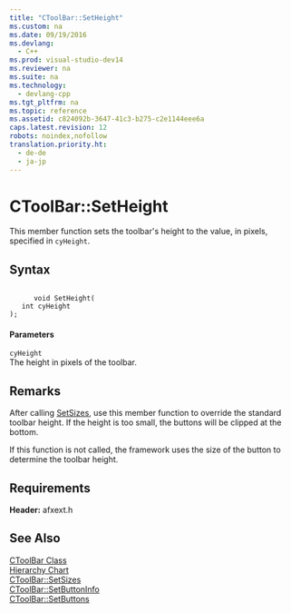 ```yaml
---
title: "CToolBar::SetHeight"
ms.custom: na
ms.date: 09/19/2016
ms.devlang: 
  - C++
ms.prod: visual-studio-dev14
ms.reviewer: na
ms.suite: na
ms.technology: 
  - devlang-cpp
ms.tgt_pltfrm: na
ms.topic: reference
ms.assetid: c824092b-3647-41c3-b275-c2e1144eee6a
caps.latest.revision: 12
robots: noindex,nofollow
translation.priority.ht: 
  - de-de
  - ja-jp
---
```

# CToolBar::SetHeight
This member function sets the toolbar's height to the value, in pixels, specified in `cyHeight`.  
  
## Syntax  
  
```  
  
      void SetHeight(  
   int cyHeight   
);  
```  
  
#### Parameters  
 `cyHeight`  
 The height in pixels of the toolbar.  
  
## Remarks  
 After calling [SetSizes](../vs140/CToolBar--SetSizes.md), use this member function to override the standard toolbar height. If the height is too small, the buttons will be clipped at the bottom.  
  
 If this function is not called, the framework uses the size of the button to determine the toolbar height.  
  
## Requirements  
 **Header:** afxext.h  
  
## See Also  
 [CToolBar Class](../vs140/CToolBar-Class.md)   
 [Hierarchy Chart](../vs140/Hierarchy-Chart.md)   
 [CToolBar::SetSizes](../vs140/CToolBar--SetSizes.md)   
 [CToolBar::SetButtonInfo](../vs140/CToolBar--SetButtonInfo.md)   
 [CToolBar::SetButtons](../vs140/CToolBar--SetButtons.md)